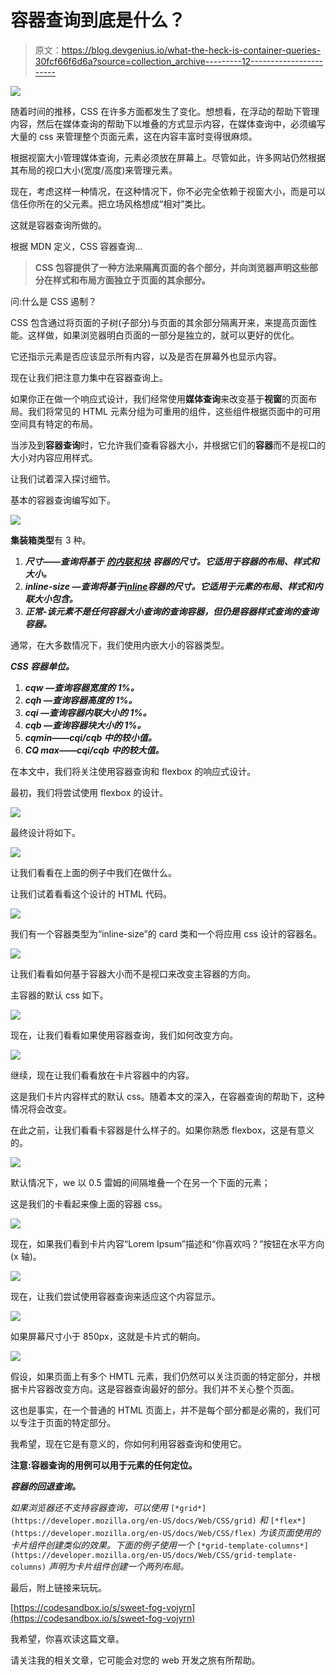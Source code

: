 # 容器查询到底是什么？

> 原文：<https://blog.devgenius.io/what-the-heck-is-container-queries-30fcf66f6d6a?source=collection_archive---------12----------------------->

![](img/3a325548199ed1e9a4471a641eef7caa.png)

随着时间的推移，CSS 在许多方面都发生了变化。想想看，在浮动的帮助下管理内容，然后在媒体查询的帮助下以堆叠的方式显示内容，在媒体查询中，必须编写大量的 css 来管理整个页面元素，这在内容丰富时变得很麻烦。

根据视窗大小管理媒体查询，元素必须放在屏幕上。尽管如此，许多网站仍然根据其布局的视口大小(宽度/高度)来管理元素。

现在，考虑这样一种情况，在这种情况下，你不必完全依赖于视窗大小，而是可以信任你所在的父元素。把立场风格想成“相对”类比。

这就是容器查询所做的。

根据 MDN 定义，CSS 容器查询…

> **CSS 包容提供了一种方法来隔离页面的各个部分，并向浏览器声明这些部分在样式和布局方面独立于页面的其余部分。**

问:什么是 CSS 遏制？

CSS 包含通过将页面的子树(子部分)与页面的其余部分隔离开来，来提高页面性能。这样做，如果浏览器明白页面的一部分是独立的，就可以更好的优化。

它还指示元素是否应该显示所有内容，以及是否在屏幕外也显示内容。

现在让我们把注意力集中在容器查询上。

如果你正在做一个响应式设计，我们经常使用**媒体查询**来改变基于**视窗**的页面布局。我们将常见的 HTML 元素分组为可重用的组件，这些组件根据页面中的可用空间具有特定的布局。

当涉及到**容器查询**时，它允许我们查看容器大小，并根据它们的**容器**而不是视口的大小对内容应用样式。

让我们试着深入探讨细节。

基本的容器查询编写如下。

![](img/b3c7646b3cc041fa30d0c26baa6978ae.png)

**集装箱类型**有 3 种。

1.  ***尺寸——查询将基于*** [***的内联和块***](https://developer.mozilla.org/en-US/docs/Web/CSS/CSS_Logical_Properties/Basic_concepts#block_and_inline_dimensions) ***容器的尺寸。它适用于容器的布局、样式和大小。***
2.  ***inline-size —查询将基于***[***inline***](https://developer.mozilla.org/en-US/docs/Web/CSS/CSS_Logical_Properties/Basic_concepts#block_and_inline_dimensions)***容器的尺寸。它适用于元素的布局、样式和内联大小包含。***
3.  ***正常-该元素不是任何容器大小查询的查询容器，但仍是容器样式查询的查询容器。***

通常，在大多数情况下，我们使用内嵌大小的容器类型。

***CSS 容器单位。***

1.  ***cqw —查询容器宽度的 1%。***
2.  ***cqh —查询容器高度的 1%。***
3.  ***cqi —查询容器内联大小的 1%。***
4.  ***cqb —查询容器块大小的 1%。***
5.  ***cqmin——cqi/cqb 中的较小值。***
6.  ***CQ max——cqi/cqb 中的较大值。***

在本文中，我们将关注使用容器查询和 flexbox 的响应式设计。

最初，我们将尝试使用 flexbox 的设计。

![](img/a5a2ee5fbf0784d6d171fb6a5ab7003f.png)

最终设计将如下。

![](img/9c54376fbf192c16979ddc9ff3e0b3e5.png)

让我们看看在上面的例子中我们在做什么。

让我们试着看看这个设计的 HTML 代码。

![](img/fbe15bc9ffb1ea20ffebb5763a59ffd7.png)

我们有一个容器类型为“inline-size”的 card 类和一个将应用 css 设计的容器名。

![](img/8860b2950a9d8df57862e9260b24549e.png)

让我们看看如何基于容器大小而不是视口来改变主容器的方向。

主容器的默认 css 如下。

![](img/c4ce2c6f68fe58636c28fa9554597f44.png)

现在，让我们看看如果使用容器查询，我们如何改变方向。

![](img/ba7a54b49d4727d60ee92c21969d7219.png)

继续，现在让我们看看放在卡片容器中的内容。

这是我们卡片内容样式的默认 css。随着本文的深入，在容器查询的帮助下，这种情况将会改变。

在此之前，让我们看看卡容器是什么样子的。如果你熟悉 flexbox，这是有意义的。

![](img/5c655efe11f43c18cb44803e33106549.png)

默认情况下，we 以 0.5 雷姆的间隔堆叠一个在另一个下面的元素；

这是我们的卡看起来像上面的容器 css。

![](img/c1f448bc0ddfc45cd46f1a27182095f4.png)

现在，如果我们看到卡片内容“Lorem Ipsum”描述和“你喜欢吗？”按钮在水平方向(x 轴)。

![](img/ac5248367cde7a36718fcf5c01400ea2.png)

现在，让我们尝试使用容器查询来适应这个内容显示。

![](img/c8c6d12388c668a27ebb4f6de9db2184.png)

如果屏幕尺寸小于 850px，这就是卡片式的朝向。

![](img/8423fa2a51e62e3d7857a5cd817a8cc2.png)

假设，如果页面上有多个 HMTL 元素，我们仍然可以关注页面的特定部分，并根据卡片容器改变方向。这是容器查询最好的部分。我们并不关心整个页面。

这也是事实，在一个普通的 HTML 页面上，并不是每个部分都是必需的，我们可以专注于页面的特定部分。

我希望，现在它是有意义的，你如何利用容器查询和使用它。

**注意:容器查询的用例可以用于元素的任何定位。**

***容器的回退查询。***

*如果浏览器还不支持容器查询，可以使用* `[*grid*](https://developer.mozilla.org/en-US/docs/Web/CSS/grid)` *和* `[*flex*](https://developer.mozilla.org/en-US/docs/Web/CSS/flex)` *为该页面使用的卡片组件创建类似的效果。下面的例子使用一个* `[*grid-template-columns*](https://developer.mozilla.org/en-US/docs/Web/CSS/grid-template-columns)` *声明为卡片组件创建一个两列布局。*

最后，附上链接来玩玩。

[https://codesandbox.io/s/sweet-fog-vojyrn](https://codesandbox.io/s/sweet-fog-vojyrn)

我希望，你喜欢读这篇文章。

请关注我的相关文章，它可能会对您的 web 开发之旅有所帮助。